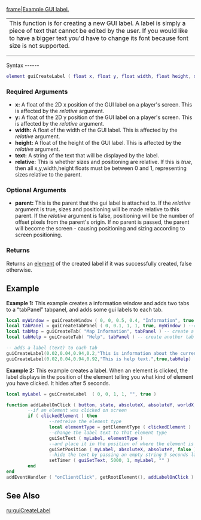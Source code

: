 [frame|Example GUI label.](/docs/Image:gui-label.png.md "wikilink")

<table>
<tr>
<td valign=top height=100>
This function is for creating a new GUI label. A label is simply a piece of text that cannot be edited by the user. If you would like to have a bigger text you'd have to change its font because font size is not supported.

</td>
</tr>
</table>
Syntax
------

``` lua
element guiCreateLabel ( float x, float y, float width, float height, string text, bool relative, [element parent = nil] )
```

### Required Arguments

-   **x:** A float of the 2D x position of the GUI label on a player's screen. This is affected by the *relative* argument.
-   **y:** A float of the 2D y position of the GUI label on a player's screen. This is affected by the *relative* argument.
-   **width:** A float of the width of the GUI label. This is affected by the *relative* argument.
-   **height:** A float of the height of the GUI label. This is affected by the *relative* argument.
-   **text:** A string of the text that will be displayed by the label.
-   **relative:** This is whether sizes and positioning are relative. If this is *true*, then all x,y,width,height floats must be between 0 and 1, representing sizes relative to the parent.

### Optional Arguments

-   **parent:** This is the parent that the gui label is attached to. If the *relative* argument is true, sizes and positioning will be made relative to this parent. If the *relative* argument is false, positioning will be the number of offset pixels from the parent's origin. If no parent is passed, the parent will become the screen - causing positioning and sizing according to screen positioning.

### Returns

Returns an [element](/docs/GUI_widgets.md "wikilink") of the created label if it was successfully created, false otherwise.

Example
-------

**Example 1:** This example creates a information window and adds two tabs to a “tabPanel” tabpanel, and adds some gui labels to each tab.

``` lua
local myWindow = guiCreateWindow ( 0, 0, 0.5, 0.4, "Information", true )--create a window which has "Information" in the title bar.
local tabPanel = guiCreateTabPanel ( 0, 0.1, 1, 1, true, myWindow ) --create a tab panel which fills the whole window
local tabMap = guiCreateTab( "Map Information", tabPanel ) -- create a tab named "Map Information" on 'tabPanel'
local tabHelp = guiCreateTab( "Help", tabPanel ) -- create another tab named "Help" on 'tabPanel'

-- adds a label (text) to each tab
guiCreateLabel(0.02,0.04,0.94,0.2,"This is information about the current map",true,tabMap)
guiCreateLabel(0.02,0.04,0.94,0.92,"This is help text.",true,tabHelp)
```

**Example 2:** This example creates a label. When an element is clicked, the label displays in the position of the element telling you what kind of element you have clicked. It hides after 5 seconds.

``` lua
local myLabel = guiCreateLabel  ( 0, 0, 1, 1, "", true )

function addLabelOnClick ( button, state, absoluteX, absoluteY, worldX, worldY, worldZ, clickedElement )
        --if an element was clicked on screen
        if ( clickedElement ) then
                --retreive the element type
                local elementType = getElementType ( clickedElement )
                --change the label text to that element type
                guiSetText ( myLabel, elementType )
                --and place it in the position of where the element is
                guiSetPosition ( myLabel, absoluteX, absoluteY, false )
                --hide the text by passing an empty string 5 seconds later
                setTimer ( guiSetText, 5000, 1, myLabel, "" )
        end
end
addEventHandler ( "onClientClick", getRootElement(), addLabelOnClick )
```

See Also
--------

[ru:guiCreateLabel](/docs/ru:guiCreateLabel.md "wikilink")
